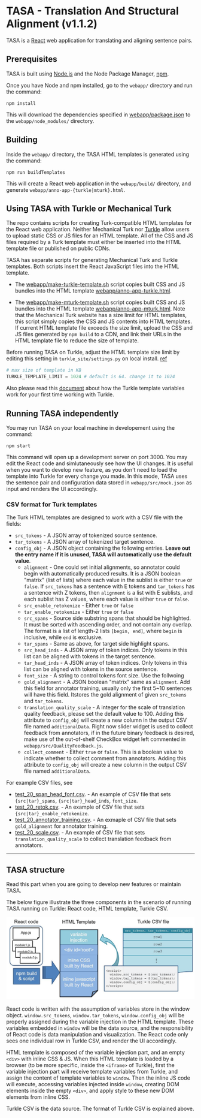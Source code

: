 # TASA - Translation And Structural Alignment (v1.1.2)

TASA is a [React](https://reactjs.org) web application for translating
and aligning sentence pairs.

## Prerequisites

TASA is built using [Node.js](https://nodejs.org/en/) and the Node
Package Manager, [npm](https://docs.npmjs.com).

Once you have Node and npm installed, go to the `webapp/` directory
and run the command:

    npm install

This will download the dependencies specified in
[webapp/package.json](webapp/package.json) to the
`webapp/node_modules/` directory.

## Building

Inside the `webapp/` directory, the TASA HTML templates is generated
using the command:

    npm run buildTemplates

This will create a React web application in the `webapp/build/`
directory, and generate `webapp/anno-app-{turkle|mturk}.html`.

## Using TASA with Turkle or Mechanical Turk

The repo contains scripts for creating Turk-compatible HTML templates
for the React web application.  Neither Mechanical Turk nor
[Turkle](https://github.com/hltcoe/turkle) allow users to upload
static CSS or JS files for an HTML template.  All of the CSS and JS
files required by a Turk template must either be inserted into the
HTML template file or published on public CDNs.

TASA has separate scripts for generating
Mechanical Turk and Turkle templates.  Both scripts insert the
React JavaScript files  into the HTML template.

- The [webapp/make-turkle-template.sh](webapp/make-turkle-template.sh)
  script copies built CSS and JS bundles into the HTML template
  [webapp/anno-app-turkle.html](webapp/anno-app-turkle.html).

- The [webapp/make-mturk-template.sh](webapp/make-mturk-template.sh)
  script copies built CSS and JS bundles into the HTML template
  [webapp/anno-app-mturk.html](webapp/anno-app-mturk.html).
  Note that the Mechanical Turk website has a size limit for HTML
  templates, this script simply copies the CSS and JS contents into 
  HTML templates. If current HTML template file exceeds the size limit, 
  upload the CSS and JS files generated by `npm build` to a CDN, 
  and link their URLs in the HTML template file to reduce the size of 
  template.

Before running TASA on Turkle, adjust the HTML template size limit
by editing this setting in `turkle_site/settings.py` on local install. [ref](https://gitlab.hltcoe.jhu.edu/research/turkle/issues/217)
```python
# max size of template in KB
TURKLE_TEMPLATE_LIMIT = 1024 # default is 64. change it to 1024
```
Also please read this [document](https://github.com/hltcoe/turkle/blob/master/docs/TEMPLATE-GUIDE.md) 
about how the Turkle template variables work for your first time working with Turkle.

## Running TASA independently

You may run TASA on your local machine in developement using the command:

    npm start

This command will open up a development server on port 3000. You may edit the 
React code and simlutaneously see how the UI changes. It is useful when you want
to develop new feature, as you don't need to load the template into Turkle for 
every change you made. In this mode, TASA uses the sentence pair and configuration
 data stored in `webapp/src/mock.json` as input and renders the UI accordingly. 


### CSV format for Turk templates

The Turk HTML templates are designed to work with a CSV file with the
fields:

- `src_tokens` - A JSON array of tokenized source sentence. 
- `tar_tokens` - A JSON array of tokenized target sentence. 
- `config_obj` - A JSON object containing the following entries. 
  **Leave out the entry name if it is unused, TASA will automatically use the default value**.
  - `alignment` - One could set initial alignments, so annotator could 
    begin with automatically produced results. It is a JSON boolean 
    "matrix" (list of lists) where each value in the sublist is either 
    `true` or `false`.  If `src_tokens` has a sentence with E tokens
    and `tar_tokens` has a sentence with Z tokens, then `alignment` is a
    list with E sublists, and each sublist has Z values, where each
    value is either `true` or `false`.
  - `src_enable_retokenize` - Either `true` or `false`
  - `tar_enable_retokenize` - Either `true` or `false`
  - `src_spans` - Source side substring spans that should be highlighted.
    It must be sorted with ascending order, and not contain any overlap.
    The format is a list of length-2 lists `[begin, end]`, where `begin` is
    inclusive, while `end` is exclusive.
  - `tar_spans` - Same as above, for target side highlight spans.
  - `src_head_inds` - A JSON array of token indices. Only tokens
    in this list can be aligned with tokens in the target sentence.
  - `tar_head_inds` - A JSON array of token indices.  Only tokens
    in this list can be aligned with tokens in the source sentence.
  - `font_size` - A string to control tokens font size. Use the follwoing 
  - `gold_alignment` - A JSON boolean "matrix" same as `alignment`. Add
    this field for annotator training, usually only the first 5~10 sentences
    will have this field. Itstores the gold alignment of given `src_tokens` 
    and `tar_tokens`. 
  - `translation_quality_scale` - A integer for the scale of translation
    quality feedback, please set the default value to 100. Adding this 
    attribute to `config_obj` will create a new column in the output CSV 
    file named `additionalData`. Right now slider widget is used to collect
    feedback from annotators, if in the future binary feedback is desired, 
    make use of the out-of-shelf CheckBox widget left commented in 
    `webapp/src/QualityFeedback.js`.
  - `collect_comment` - Either `true` or `false`. This is a boolean value
    to indicate whether to collect comment from annotators. Adding this
    attribute to `config_obj` will create a new column in the output CSV
    file named `additionalData`.


For example CSV files, see
- [test_20_span_head_font.csv](test_20_config_full.csv). - An example of CSV file
 that sets `{src|tar}_spans`, `{src|tar}_head_inds`, `font_size`.
- [test_20_retok.csv](test_20_retok.csv). - An example of CSV file that sets 
 `{src|tar}_enable_retokenize`.
- [test_20_annotator_training.csv](test_20_annotator_training.csv). - An exmaple
 of CSV file that sets `gold_alignment` for annotator training. 
- [test_20_scale.csv](test_20_scale.csv). - An example of CSV file that sets
 `translation_quality_scale` to collect translation feedback from annotators. 

-----
## TASA structure 

Read this part when you are going to develop new features or maintain TASA.

The below figure illustrate the three components in the scenario of running 
TASA running on Turkle: React code, HTML template, Turkle CSV.

![tasa structure](./figure/tasa_structure.jpg)

React code is written with the assumption of variables store in the window
object. `window.src_tokens`, `window.tar_tokens`, `window.config_obj` will be 
properly assigned during the variable injection in the HTML template. These
variables embedded in `window` will be the data source, and the responsibility
of React code is data manipulation and visualization. The React code only sees
one individual row in Turkle CSV, and render the UI accordingly.

HTML template is composed of the variable injection part, and an empty `<div>` 
with inline CSS & JS. When this HTML template is loaded by a browser (to be more 
specific, inside the `<iframe>` of Turkle), first the variable injection part 
will receive template variables from Turkle, and assign the content of template 
variables to `window`. Then the inline JS code will execute, accessing variables
injected inside `window`, creating DOM elements inside the empty `<div>`, and 
apply style to these new DOM elements from inline CSS.

Turkle CSV is the data source. The format of Turkle CSV is explained above.


